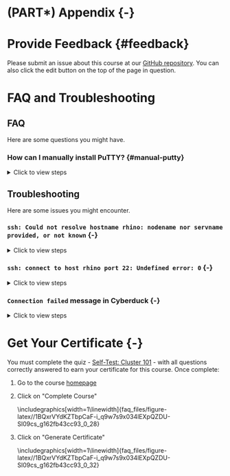 # (PART\*) Appendix {-}

# Provide Feedback {#feedback}

Please submit an issue about this course at our [GitHub repository](https://github.com/fhdsl/FH_Cluster_Guide/issues/new). You can also click the edit button on the top of the page in question.

# FAQ and Troubleshooting

## FAQ 

Here are some questions you might have.

### How can I manually install PuTTY? {#manual-putty}

<details><summary>Click to view steps</summary><p>

1. Click [here](https://www.chiark.greenend.org.uk/~sgtatham/putty/latest.html) to install the latest version of PuTTY. You will choose the 64-bit x86 installation with few exceptions.

    
    \includegraphics[width=1\linewidth]{faq_files/figure-latex//1BQxrVYdKZTbpCaF-i_q9w7s9x034lEXpQZDU-Sl09cs_g15643d101eb_4_6} 

1. Click through to install via the Setup Wizard.

</p></details>

## Troubleshooting

Here are some issues you might encounter.

### `ssh: Could not resolve hostname rhino: nodename nor servname provided, or not known` {-}

<details><summary>Click to view steps</summary><p>

This error means that your computer is having trouble connecting to rhino. Ensure one of the following is true:

1. You are connected to the Fred Hutch wifi network on campus.
1. You are connected to the Fred Hutch VPN
1. You are plugged into an ethernet cable on campus that taps into the Fred Hutch network. Note that not all ethernet wall jacks have this capability, so try another jack if you are having trouble. Please email the IT helpdesk and include your office number and the number on the jack if you find a jack that isn't working.

</p></details>

### `ssh: connect to host rhino port 22: Undefined error: 0` {-}

<details><summary>Click to view steps</summary><p>

This likely indicates a disruption to your internet connection and/or VPN. Ensure you are connected to the internet and connected to the Fred Hutch network on campus or the VPN.

</p></details>

### `Connection failed` message in Cyberduck {-}

<details><summary>Click to view steps</summary><p>

This likely indicates a disruption to your internet connection and/or VPN. Ensure you are connected to the internet and connected to the Fred Hutch network on campus or the VPN.


\includegraphics[width=1\linewidth]{faq_files/figure-latex//1BQxrVYdKZTbpCaF-i_q9w7s9x034lEXpQZDU-Sl09cs_gff2211b72f_1_16} 

### `Invalid account or account/partition` when logging in {-}

Errors similar to this typically indicate that the account hasn’t been set up by SciComp. This is a quick fix if you [use the form mentioned in the course](account-setup.html#pi-account).

</p></details>

# Get Your Certificate {-}

You must complete the quiz - [Self-Test: Cluster 101](https://leanpub.com/courses/fredhutch/fredhutchcluster101/quizzes/self_test_101) - 
 with all questions correctly answered to earn your certificate for this course. Once complete:
 
 1. Go to the course [homepage](https://leanpub.com/courses/fredhutch/fredhutchcluster101/home)  
 1. Click on "Complete Course"  
 
    
    \includegraphics[width=1\linewidth]{faq_files/figure-latex//1BQxrVYdKZTbpCaF-i_q9w7s9x034lEXpQZDU-Sl09cs_g162fb43cc93_0_28} 
    
 1. Click on "Generate Certificate"  
 
    
    \includegraphics[width=1\linewidth]{faq_files/figure-latex//1BQxrVYdKZTbpCaF-i_q9w7s9x034lEXpQZDU-Sl09cs_g162fb43cc93_0_32} 
    
